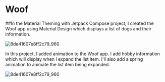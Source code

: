 # Woof

##In the Material Theming with Jetpack Compose project, I created the Woof app using Material Design which displays a list of dogs and their information.
 
![8de41607e8ff2c79_960](https://github.com/ThePurpleClub/Woof/assets/60085635/df8f94a3-e0ea-432c-802b-2af3f33b7eb8)

In this project, I added animation to the Woof app. I add hobby information which will display when I expand the list item. I'll also add a spring animation to animate the list item being expanded.

![8de41607e8ff2c79_960](https://github.com/ThePurpleClub/Woof/assets/60085635/acbe1ed2-8518-40ff-a19e-0a95032004ed)
